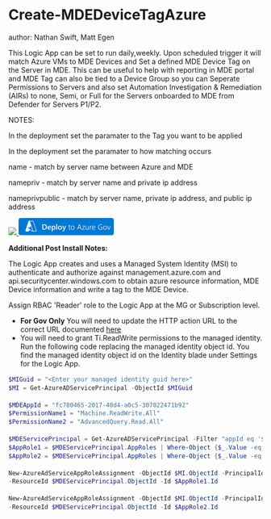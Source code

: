 # Create-MDEDeviceTagAzure

author: Nathan Swift, Matt Egen

This Logic App can be set to run daily,weekly. Upon scheduled trigger it will match Azure VMs to MDE Devices and Set a defined MDE Device Tag on the Server in MDE. This can be useful to help with reporting in MDE portal and MDE Tag can also be tied to a Device Group so you can Seperate Permissions to Servers and also set Automation Investigation & Remediation (AIRs) to none, Semi, or Full for the Servers onboarded to MDE from Defender for Servers P1/P2.

NOTES:

In the deployment set the paramater to the Tag you want to be applied

In the deployment set the paramater to how matching occurs

name - match by server name between Azure and MDE

namepriv - match by server name and private ip address

nameprivpublic - match by server name, private ip address, and public ip address

<a href="https://portal.azure.com/#create/Microsoft.Template/uri/https%3A%2F%2Fraw.githubusercontent.com%2Fswiftsolves-msft%2FLogicApps%2Fmaster%2FCreate-MDEDeviceTagAzure%2Fazuredeploy.json" target="_blank">
    <img src="https://aka.ms/deploytoazurebutton"/>
</a>
<a href="https://portal.azure.us/#create/Microsoft.Template/uri/https%3A%2F%2Fraw.githubusercontent.com%2Fswiftsolves-msft%2FLogicApps%2Fmaster%2FCreate-MDEDeviceTagAzure%2Fazuredeploy.json" target="_blank">
<img src="https://raw.githubusercontent.com/Azure/azure-quickstart-templates/master/1-CONTRIBUTION-GUIDE/images/deploytoazuregov.png"/>
</a>

**Additional Post Install Notes:**

The Logic App creates and uses a Managed System Identity (MSI) to authenticate and authorize against management.azure.com and api.securitycenter.windows.com to obtain azure resource information, MDE Device information and write a tag to the MDE Device.

Assign RBAC 'Reader' role to the Logic App at the MG or Subscription level.

- **For Gov Only** You will need to update the HTTP action URL to the correct URL documented [here](https://docs.microsoft.com/microsoft-365/security/defender-endpoint/gov?view=o365-worldwide#api)
- You will need to grant Ti.ReadWrite permissions to the managed identity. Run the following code replacing the managed identity object id. You find the managed identity object id on the Identity blade under Settings for the Logic App.

```powershell
$MIGuid = "<Enter your managed identity guid here>"
$MI = Get-AzureADServicePrincipal -ObjectId $MIGuid

$MDEAppId = "fc780465-2017-40d4-a0c5-307022471b92"
$PermissionName1 = "Machine.ReadWrite.All"
$PermissionName2 = "AdvancedQuery.Read.All"

$MDEServicePrincipal = Get-AzureADServicePrincipal -Filter "appId eq '$MDEAppId'"
$AppRole1 = $MDEServicePrincipal.AppRoles | Where-Object {$_.Value -eq $PermissionName1 -and $_.AllowedMemberTypes -contains "Application"}
$AppRole2 = $MDEServicePrincipal.AppRoles | Where-Object {$_.Value -eq $PermissionName2 -and $_.AllowedMemberTypes -contains "Application"}

New-AzureAdServiceAppRoleAssignment -ObjectId $MI.ObjectId -PrincipalId $MI.ObjectId `
-ResourceId $MDEServicePrincipal.ObjectId -Id $AppRole1.Id

New-AzureAdServiceAppRoleAssignment -ObjectId $MI.ObjectId -PrincipalId $MI.ObjectId `
-ResourceId $MDEServicePrincipal.ObjectId -Id $AppRole2.Id
```
